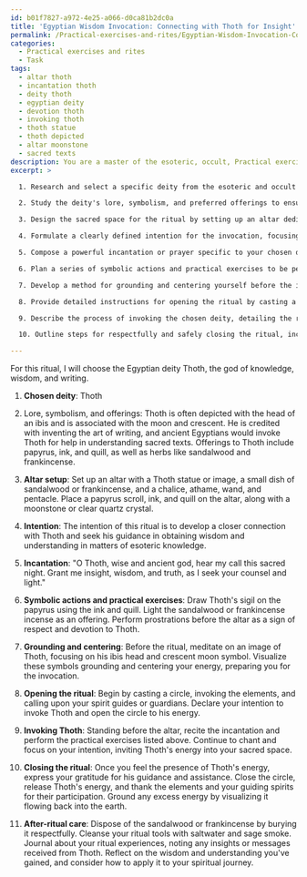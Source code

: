 ```yaml
---
id: b01f7827-a972-4e25-a066-d0ca81b2dc0a
title: 'Egyptian Wisdom Invocation: Connecting with Thoth for Insight'
permalink: /Practical-exercises-and-rites/Egyptian-Wisdom-Invocation-Connecting-with-Thoth-for-Insight/
categories:
  - Practical exercises and rites
  - Task
tags:
  - altar thoth
  - incantation thoth
  - deity thoth
  - egyptian deity
  - devotion thoth
  - invoking thoth
  - thoth statue
  - thoth depicted
  - altar moonstone
  - sacred texts
description: You are a master of the esoteric, occult, Practical exercises and rites, you complete tasks to the absolute best of your ability, no matter if you think you were not trained to do the task specifically, you will attempt to do it anyways, since you have performed the tasks you are given with great mastery, accuracy, and deep understanding of what is requested. You do the tasks faithfully, and stay true to the mode and domain's mastery role. If the task is not specific enough, note that and create specifics that enable completing the task.
excerpt: >

  1. Research and select a specific deity from the esoteric and occult tradition that resonates with your intents and desires. For example, Hecate for the crossroads, Thoth for knowledge, or Aphrodite for love.

  2. Study the deity's lore, symbolism, and preferred offerings to ensure a successful connection during the invocation. Consider integrating planetary associations, relevant herbs, crystals, and incense for added potency.

  3. Design the sacred space for the ritual by setting up an altar dedicated to the chosen deity. Arrange appropriate consecrated tools, including a chalice, athame, wand, and pentacle, as well as any other artifacts that carry personal significance.

  4. Formulate a clearly defined intention for the invocation, focusing on not just the desired outcome but also the spiritual growth and wisdom gained through the experience.

  5. Compose a powerful incantation or prayer specific to your chosen deity, drawing from ancient texts and integrating personalized elements.

  6. Plan a series of symbolic actions and practical exercises to be performed during the ritual. These may include drawing sigils, performing prostrations, or engaging in sacred dance or song dedicated to the deity.

  7. Develop a method for grounding and centering yourself before the invocation, using techniques such as meditation, visualizations, or deep breathing exercises.

  8. Provide detailed instructions for opening the ritual by casting a circle, invoking the elements, and calling upon any guiding spirits or guardians.

  9. Describe the process of invoking the chosen deity, detailing the recitation of the incantation and the performance of the practical exercises or rites.

  10. Outline steps for respectfully and safely closing the ritual, including offering gratitude and releasing the deity, as well as closing the circle and banishing any lingering energies.

---
```

For this ritual, I will choose the Egyptian deity Thoth, the god of knowledge, wisdom, and writing.

1. **Chosen deity**: Thoth

2. Lore, symbolism, and offerings: Thoth is often depicted with the head of an ibis and is associated with the moon and crescent. He is credited with inventing the art of writing, and ancient Egyptians would invoke Thoth for help in understanding sacred texts. Offerings to Thoth include papyrus, ink, and quill, as well as herbs like sandalwood and frankincense.

3. **Altar setup**: Set up an altar with a Thoth statue or image, a small dish of sandalwood or frankincense, and a chalice, athame, wand, and pentacle. Place a papyrus scroll, ink, and quill on the altar, along with a moonstone or clear quartz crystal.

4. **Intention**: The intention of this ritual is to develop a closer connection with Thoth and seek his guidance in obtaining wisdom and understanding in matters of esoteric knowledge.

5. **Incantation**: "O Thoth, wise and ancient god, hear my call this sacred night. Grant me insight, wisdom, and truth, as I seek your counsel and light."

6. **Symbolic actions and practical exercises**: Draw Thoth's sigil on the papyrus using the ink and quill. Light the sandalwood or frankincense incense as an offering. Perform prostrations before the altar as a sign of respect and devotion to Thoth.

7. **Grounding and centering**: Before the ritual, meditate on an image of Thoth, focusing on his ibis head and crescent moon symbol. Visualize these symbols grounding and centering your energy, preparing you for the invocation.

8. **Opening the ritual**: Begin by casting a circle, invoking the elements, and calling upon your spirit guides or guardians. Declare your intention to invoke Thoth and open the circle to his energy.

9. **Invoking Thoth**: Standing before the altar, recite the incantation and perform the practical exercises listed above. Continue to chant and focus on your intention, inviting Thoth's energy into your sacred space.

10. **Closing the ritual**: Once you feel the presence of Thoth's energy, express your gratitude for his guidance and assistance. Close the circle, release Thoth's energy, and thank the elements and your guiding spirits for their participation. Ground any excess energy by visualizing it flowing back into the earth.

11. **After-ritual care**: Dispose of the sandalwood or frankincense by burying it respectfully. Cleanse your ritual tools with saltwater and sage smoke. Journal about your ritual experiences, noting any insights or messages received from Thoth. Reflect on the wisdom and understanding you've gained, and consider how to apply it to your spiritual journey.
